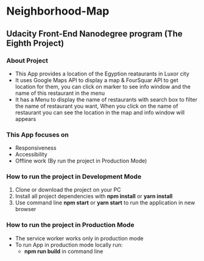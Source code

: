 # Neighborhood-Map

## Udacity Front-End Nanodegree program (The Eighth Project)

### About Project
- This App provides a location of the Egyption reataurants in Luxor city 
- It uses Google Maps API to display a map & FourSquar API to get location for them, you can click on marker to see info window and the name of this restaurant in the menu
- It has a Menu to display the name of restaurants with search box to filter the name of restaurant you want, When you click on the name of restaurant you can see the location in the map and info window will appears 

### This App focuses on
  - Responsiveness
  - Accessibility
  - Offline work (By run the project in Production Mode)

### How to run the project in Development Mode
  1. Clone or download the project on your PC
  2. Install all project dependencies with **npm install** or **yarn install**
  3. Use command line **npm start** or **yarn start** to run the application in new browser

### How to run the project in Production Mode
- The service worker works only in production mode
- To run App in production mode locally run:
  -  **npm run build** in command line 